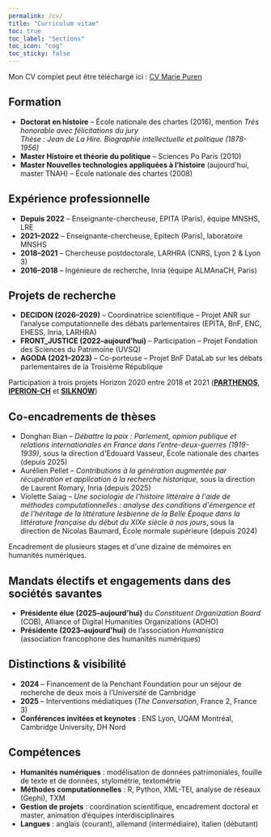 ```yaml
---
permalink: /cv/
title: "Curriculum vitae"
toc: true
toc_label: "Sections"
toc_icon: "cog"
toc_sticky: false
---
```

Mon CV complet peut être téléchargé ici : [CV Marie Puren](https://github.com/user-attachments/files/22523367/cv_mpuren_2025.pdf)

## Formation
- **Doctorat en histoire** – École nationale des chartes (2016), mention *Très honorable avec félicitations du jury*  
  *Thèse :* *Jean de La Hire. Biographie intellectuelle et politique (1878-1956)*  
- **Master Histoire et théorie du politique** – Sciences Po Paris (2010)  
- **Master Nouvelles technologies appliquées à l’histoire** (aujourd'hui, master TNAH) – École nationale des chartes (2008)
  
## Expérience professionnelle
- **Depuis 2022** – Enseignante-chercheuse, EPITA (Paris), équipe MNSHS, LRE  
- **2021–2022** – Enseignante-chercheuse, Epitech (Paris), laboratoire MNSHS  
- **2018–2021** – Chercheuse postdoctorale, LARHRA (CNRS, Lyon 2 & Lyon 3)  
- **2016–2018** – Ingénieure de recherche, Inria (équipe ALMAnaCH, Paris)  

## Projets de recherche
- **DECIDON (2026–2029)** – Coordinatrice scientifique – Projet ANR sur l’analyse computationnelle des débats parlementaires (EPITA, BnF, ENC, EHESS, Inria, LARHRA)  
- **FRONT_JUSTICE (2022–aujourd'hui)** – Participation – Projet Fondation des Sciences du Patrimoine (UVSQ)  
- **AGODA (2021–2023)** – Co-porteuse – Projet BnF DataLab sur les débats parlementaires de la Troisième République

Participation à trois projets Horizon 2020 entre 2018 et 2021 (**[PARTHENOS](https://cordis.europa.eu/project/id/654119)**, **[IPERION-CH](https://cordis.europa.eu/project/id/654028)** et **[SILKNOW](https://cordis.europa.eu/project/id/769504)**)

## Co-encadrements de thèses
- Donghan Bian – *Débattre la paix : Parlement, opinion publique et relations internationales en France dans l’entre-deux-guerres (1919-1939)*, sous la direction d'Edouard Vasseur, École nationale des chartes (depuis 2025)  
- Aurélien Pellet – *Contributions à la génération augmentée par récupération et application à la recherche historique*, sous la direction de Laurent Romary, Inria (depuis 2025)  
- Violette Saïag – *Une sociologie de l'histoire littéraire à l'aide de méthodes computationnelles : analyse des conditions d'émergence et de l'héritage de la littérature lesbienne de la Belle Époque dans la littérature française du début du XIXe siècle à nos jours*, sous la direction de Nicolas Baumard, École normale supérieure (depuis 2024)  

Encadrement de plusieurs stages et d'une dizaine de mémoires en humanités numériques.

## Mandats électifs et engagements dans des sociétés savantes
- **Présidente élue (2025–aujourd'hui)** du *Constituent Organization Board* (COB), Alliance of Digital Humanities Organizations (ADHO) 
- **Présidente (2023–aujourd'hui)** de l’association *Humanistica* (association francophone des humanités numériques)  

## Distinctions & visibilité
- **2024** – Financement de la Penchant Foundation pour un séjour de recherche de deux mois à l’Université de Cambridge  
- **2025** – Interventions médiatiques (*The Conversation*, France 2, France 3) 
- **Conférences invitées et keynotes** : ENS Lyon, UQAM Montréal, Cambridge University, DH Nord  

## Compétences
- **Humanités numériques** : modélisation de données patrimoniales, fouille de texte et de données, stylométrie, textométrie  
- **Méthodes computationnelles** : R, Python, XML-TEI, analyse de réseaux (Gephi), TXM  
- **Gestion de projets** : coordination scientifique, encadrement doctoral et master, animation d’équipes interdisciplinaires 
- **Langues** : anglais (courant), allemand (intermédiaire), italien (débutant)   
